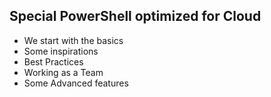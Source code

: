 ## Special PowerShell optimized for Cloud

- We start with the basics
- Some inspirations
- Best Practices
- Working as a Team
- Some Advanced features




